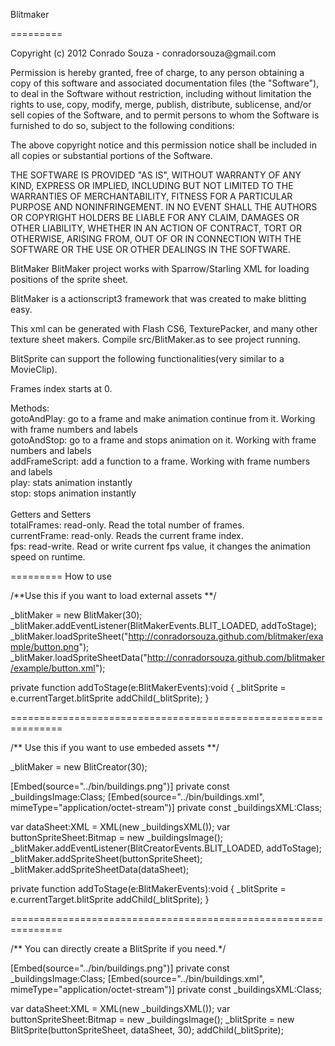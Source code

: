 Blitmaker

=========
<p>
Copyright (c) 2012 Conrado Souza - conradorsouza@gmail.com

Permission is hereby granted, free of charge, to any person 
obtaining a copy of this software and associated documentation
files (the "Software"), to deal in the Software without restriction,
including without limitation the rights to use, copy, modify, merge, 
publish, distribute, sublicense, and/or sell copies of the Software, 
and to permit persons to whom the Software is furnished to do so,
subject to the following conditions:

The above copyright notice and this permission notice shall be included in all copies or substantial portions of the Software.

THE SOFTWARE IS PROVIDED "AS IS", WITHOUT WARRANTY OF ANY KIND, 
EXPRESS OR IMPLIED, INCLUDING BUT NOT LIMITED TO THE WARRANTIES OF MERCHANTABILITY, 
FITNESS FOR A PARTICULAR PURPOSE AND NONINFRINGEMENT. IN NO EVENT SHALL THE AUTHORS
OR COPYRIGHT HOLDERS BE LIABLE FOR ANY CLAIM, DAMAGES OR OTHER LIABILITY, WHETHER 
IN AN ACTION OF CONTRACT, TORT OR OTHERWISE, ARISING FROM, OUT OF OR IN CONNECTION 
WITH THE SOFTWARE OR THE USE OR OTHER DEALINGS IN THE SOFTWARE.
</p>


BlitMaker
BlitMaker project works with Sparrow/Starling XML for loading positions of the sprite sheet.

BlitMaker is a actionscript3 framework that was created to make blitting easy.

This xml can be generated with Flash CS6, TexturePacker, and many other texture sheet makers. 
Compile src/BlitMaker.as to see project running.

BlitSprite can support the following functionalities(very similar to a MovieClip).

Frames index starts at 0.

Methods:<br />
gotoAndPlay: go to a frame and make animation continue from it. Working with frame numbers and labels<br />
gotoAndStop: go to a frame and stops animation on it. Working with frame numbers and labels<br />
addFrameScript: add a function to a frame. Working with frame numbers and labels<br />
play: stats animation instantly<br />
stop: stops animation instantly<br />
<br />
Getters and Setters<br />
totalFrames: read-only. Read the total number of frames.<br />
currentFrame: read-only. Reads the current frame index.<br />
fps: read-write. Read or write current fps value, it changes the animation speed on runtime.<br />


=========
How to use

/**Use this if you want to load external assets **/

_blitMaker = new BlitMaker(30);
_blitMaker.addEventListener(BlitMakerEvents.BLIT_LOADED, addToStage);
_blitMaker.loadSpriteSheet("http://conradorsouza.github.com/blitmaker/example/button.png");
_blitMaker.loadSpriteSheetData("http://conradorsouza.github.com/blitmaker/example/button.xml");	

private function addToStage(e:BlitMakerEvents):void 
{
	_blitSprite = e.currentTarget.blitSprite
	addChild(_blitSprite);
}

===============================================================

/** Use this if you want to use embeded assets **/

_blitMaker = new BlitCreator(30);

[Embed(source="../bin/buildings.png")]
private const _buildingsImage:Class;
[Embed(source="../bin/buildings.xml", mimeType="application/octet-stream")]
private const _buildingsXML:Class;

var dataSheet:XML = XML(new _buildingsXML());
var buttonSpriteSheet:Bitmap = new _buildingsImage();
_blitMaker.addEventListener(BlitCreatorEvents.BLIT_LOADED, addToStage);
_blitMaker.addSpriteSheet(buttonSpriteSheet);
_blitMaker.addSpriteSheetData(dataSheet);

private function addToStage(e:BlitMakerEvents):void 
{
	_blitSprite = e.currentTarget.blitSprite
	addChild(_blitSprite);
}

===============================================================

/** You can directly create a BlitSprite if you need.*/

[Embed(source="../bin/buildings.png")]
private const _buildingsImage:Class;
[Embed(source="../bin/buildings.xml", mimeType="application/octet-stream")]
private const _buildingsXML:Class;

var dataSheet:XML = XML(new _buildingsXML());
var buttonSpriteSheet:Bitmap = new _buildingsImage();
_blitSprite = new BlitSprite(buttonSpriteSheet, dataSheet, 30); 
addChild(_blitSprite);




